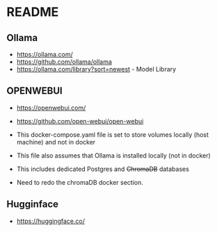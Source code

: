 # README
## Ollama
* https://ollama.com/
* https://github.com/ollama/ollama
* https://ollama.com/library?sort=newest - Model Library

## OPENWEBUI 
* https://openwebui.com/
* https://github.com/open-webui/open-webui
* This docker-compose.yaml file is set to store volumes locally (host machine) and not in docker
* This file also assumes that Ollama is installed locally (not in docker)
* This includes dedicated Postgres and ~~ChromaDB~~ databases

* Need to redo the chromaDB docker section.

## Hugginface
* https://huggingface.co/
